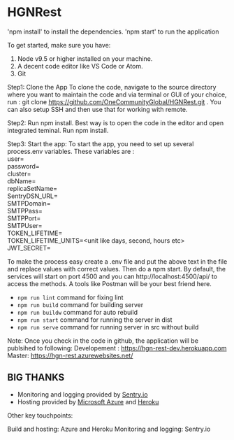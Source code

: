 # HGNRest

'npm install' to install the dependencies. 'npm start' to run the application

To get started, make sure you have:

1. Node v9.5 or higher installed on your machine.
2. A decent code editor like VS Code or Atom.
3. Git

Step1: Clone the App
  To clone the code, navigate to the source directory where you want to maintain the code and via terminal or GUI of your choice, run : git clone https://github.com/OneCommunityGlobal/HGNRest.git . You can also setup SSH and then use that for working with remote.

Step2: Run npm install. Best way is to open the code in the editor and open integrated teminal. Run npm install.

Step3: Start the app: To start the app, you need to set up several process.env variables. These variables are :  
user= <user>  
password=<password>  
cluster=<clustername>  
dbName=<dbanme>  
replicaSetName=<replicaSet>  
SentryDSN_URL=<SentryURL>  
SMTPDomain=<smtp domain>  
SMTPPass=<smtp user password>  
SMTPPort=<smtp port>  
SMTPUser=<smtp user>  
TOKEN_LIFETIME=<number>  
TOKEN_LIFETIME_UNITS=<unit like days, second, hours etc>  
JWT_SECRET=<secret value>  

To make the process easy create a .env file and put the above text in the file and replace values with correct values. Then do a npm start. By default, the services will start on port 4500 and you can http://localhost:4500/api/<routename> to access the methods. A tools like Postman will be your best friend here.

* `npm run lint` command for fixing lint
* `npm run build` command for building server
* `npm run buildw` command for auto rebuild
* `npm run start` command for running the server in dist
* `npm run serve` command for running server in src without build

Note: Once you check in the code in github, the application will be publsihed to following: 
Developement : https://hgn-rest-dev.herokuapp.com 
Master: https://hgn-rest.azurewebsites.net/

## BIG THANKS

- Monitoring and logging provided by [Sentry.io](https://sentry.io/welcome/)
- Hosting provided by [Microsoft Azure](https://azure.microsoft.com/en-us/) and [Heroku](https://www.heroku.com/)


Other key touchpoints:

Build and hosting: Azure  and Heroku
Monitoring and logging: Sentry.io
